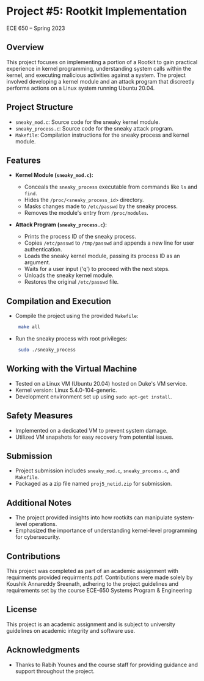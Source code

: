 # Project #5: Rootkit Implementation
ECE 650 – Spring 2023

## Overview
This project focuses on implementing a portion of a Rootkit to gain practical experience in kernel programming, understanding system calls within the kernel, and executing malicious activities against a system. The project involved developing a kernel module and an attack program that discreetly performs actions on a Linux system running Ubuntu 20.04.

## Project Structure
- `sneaky_mod.c`: Source code for the sneaky kernel module.
- `sneaky_process.c`: Source code for the sneaky attack program.
- `Makefile`: Compilation instructions for the sneaky process and kernel module.

## Features
- **Kernel Module (`sneaky_mod.c`):**
  - Conceals the `sneaky_process` executable from commands like `ls` and `find`.
  - Hides the `/proc/<sneaky_process_id>` directory.
  - Masks changes made to `/etc/passwd` by the sneaky process.
  - Removes the module's entry from `/proc/modules`.

- **Attack Program (`sneaky_process.c`):**
  - Prints the process ID of the sneaky process.
  - Copies `/etc/passwd` to `/tmp/passwd` and appends a new line for user authentication.
  - Loads the sneaky kernel module, passing its process ID as an argument.
  - Waits for a user input ('q') to proceed with the next steps.
  - Unloads the sneaky kernel module.
  - Restores the original `/etc/passwd` file.

## Compilation and Execution
- Compile the project using the provided `Makefile`:
  ```bash
   make all
  ```

- Run the sneaky process with root privileges:
  ```bash
   sudo ./sneaky_process
  ```


## Working with the Virtual Machine
- Tested on a Linux VM (Ubuntu 20.04) hosted on Duke's VM service.
- Kernel version: Linux 5.4.0-104-generic.
- Development environment set up using `sudo apt-get install`.

## Safety Measures
- Implemented on a dedicated VM to prevent system damage.
- Utilized VM snapshots for easy recovery from potential issues.

## Submission
- Project submission includes `sneaky_mod.c`, `sneaky_process.c`, and `Makefile`.
- Packaged as a zip file named `proj5_netid.zip` for submission.

## Additional Notes
- The project provided insights into how rootkits can manipulate system-level operations.
- Emphasized the importance of understanding kernel-level programming for cybersecurity.


## Contributions

This project was completed as part of an academic assignment with requirments provided requirments.pdf. Contributions were made solely by Koushik Annareddy Sreenath, adhering to the project guidelines and requirements set by the course ECE-650 Systems Program & Engineering

## License

This project is an academic assignment and is subject to university guidelines on academic integrity and software use.

## Acknowledgments

- Thanks to Rabih Younes and the course staff for providing guidance and support throughout the project.

